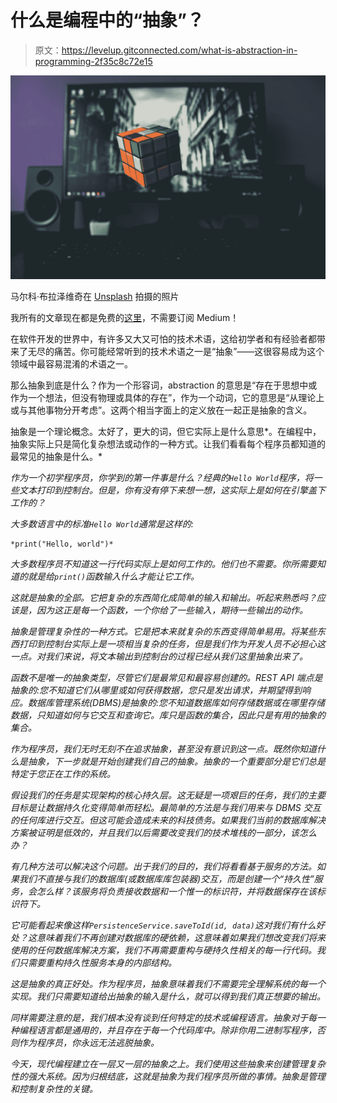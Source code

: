 # 什么是编程中的“抽象”？

> 原文：<https://levelup.gitconnected.com/what-is-abstraction-in-programming-2f35c8c72e15>

![](img/cfb6c2e84dbf0b2f47c8b0aa00ae3859.png)

马尔科·布拉泽维奇在 [Unsplash](https://unsplash.com?utm_source=medium&utm_medium=referral) 拍摄的照片

我所有的文章现在都是免费的[这里](https://brandonburrus.com/blog)，不需要订阅 Medium！

在软件开发的世界中，有许多又大又可怕的技术术语，这给初学者和有经验者都带来了无尽的痛苦。你可能经常听到的技术术语之一是“抽象”——这很容易成为这个领域中最容易混淆的术语之一。

那么抽象到底是什么？作为一个形容词，abstraction 的意思是“存在于思想中或作为一个想法，但没有物理或具体的存在”，作为一个动词，它的意思是“从理论上或与其他事物分开考虑”。这两个相当字面上的定义放在一起正是抽象的含义。

抽象是一个理论概念。太好了，更大的词，但它实际上是什么意思*。在编程中，抽象实际上只是简化复杂想法或动作的一种方式。让我们看看每个程序员都知道的最常见的抽象是什么。*

*作为一个初学程序员，你学到的第一件事是什么？经典的`Hello World`程序，将一些文本打印到控制台。但是，你有没有停下来想一想，这实际上是如何在引擎盖下工作的？*

*大多数语言中的标准`Hello World`通常是这样的:*

```
*print("Hello, world")*
```

*大多数程序员不知道这一行代码实际上是如何工作的。他们也不需要。你所需要知道的就是给`print()`函数输入什么才能让它工作。*

*这就是抽象的全部。它把复杂的东西简化成简单的输入和输出。听起来熟悉吗？应该是，因为这正是每一个函数，一个你给了一些输入，期待一些输出的动作。*

*抽象是管理复杂性的一种方式。它是把本来就复杂的东西变得简单易用。将某些东西打印到控制台实际上是一项相当复杂的任务，但是我们作为开发人员不必担心这一点。对我们来说，将文本输出到控制台的过程已经从我们这里抽象出来了。*

*函数不是唯一的抽象类型，尽管它们是最常见和最容易创建的。REST API 端点是抽象的:您不知道它们从哪里或如何获得数据，您只是发出请求，并期望得到响应。数据库管理系统(DBMS)是抽象的:您不知道数据库如何存储数据或在哪里存储数据，只知道如何与它交互和查询它。库只是函数的集合，因此只是有用的抽象的集合。*

*作为程序员，我们无时无刻不在追求抽象，甚至没有意识到这一点。既然你知道什么是抽象，下一步就是开始创建我们自己的抽象。抽象的一个重要部分是它们总是特定于您正在工作的系统。*

*假设我们的任务是实现架构的核心持久层。这无疑是一项艰巨的任务，我们的主要目标是让数据持久化变得简单而轻松。最简单的方法是与我们用来与 DBMS 交互的任何库进行交互。但这可能会造成未来的科技债务。如果我们当前的数据库解决方案被证明是低效的，并且我们以后需要改变我们的技术堆栈的一部分，该怎么办？*

*有几种方法可以解决这个问题。出于我们的目的，我们将看看基于服务的方法。如果我们不直接与我们的数据库(或数据库库包装器)交互，而是创建一个“持久性”服务，会怎么样？该服务将负责接收数据和一个惟一的标识符，并将数据保存在该标识符下。*

*它可能看起来像这样`PersistenceService.saveToId(id, data)`这对我们有什么好处？这意味着我们不再创建对数据库的硬依赖，这意味着如果我们想改变我们将来使用的任何数据库解决方案，我们不再需要重构与硬持久性相关的每一行代码。我们只需要重构持久性服务本身的内部结构。*

*这是抽象的真正好处。作为程序员，抽象意味着我们不需要完全理解系统的每一个实现。我们只需要知道给出抽象的输入是什么，就可以得到我们真正想要的输出。*

*同样需要注意的是，我们根本没有谈到任何特定的技术或编程语言。抽象对于每一种编程语言都是通用的，并且存在于每一个代码库中。除非你用二进制写程序，否则作为程序员，你永远无法逃脱抽象。*

*今天，现代编程建立在一层又一层的抽象之上。我们使用这些抽象来创建管理复杂性的强大系统。因为归根结底，这就是抽象为我们程序员所做的事情。抽象是管理和控制复杂性的关键。*